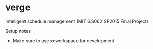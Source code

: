 # verge
Intelligent schedule management (MIT 6.S062 SP2015 Final Project)

Setup notes
 - Make sure to use xcworkspace for development
